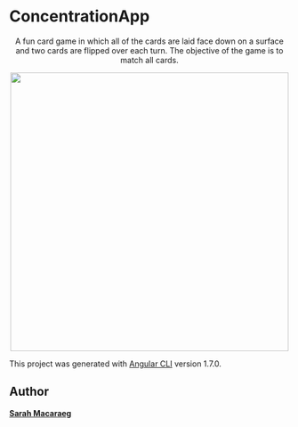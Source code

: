 # ConcentrationApp
<p align="center">
A fun card game in which all of the cards are laid face down on a surface and two cards are flipped over each turn. The objective of the game is to match all cards.
</p>

<p align="center"><img style="text-align: center; width: 500px" src="/assets/screenshot.png?"></p>

This project was generated with [Angular CLI](https://github.com/angular/angular-cli) version 1.7.0.

## Author

 **[Sarah Macaraeg](http://sarahmcrg.com)**
